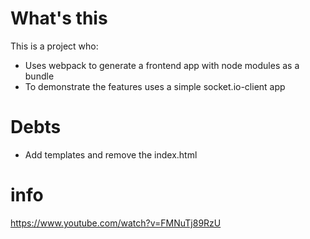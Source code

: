 # What's this

This is a project who:

* Uses webpack to generate a frontend app with node modules as a bundle
* To demonstrate the features uses a simple socket.io-client app

# Debts

* Add templates and remove the index.html

# info

https://www.youtube.com/watch?v=FMNuTj89RzU
